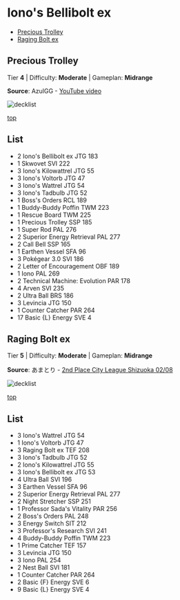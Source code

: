 # Iono's Bellibolt ex

* [Precious Trolley](#precious-trolley)
* [Raging Bolt ex](#raging-bolt-ex)

## Precious Trolley

Tier **4** | Difficulty: **Moderate** | Gameplan: **Midrange**

**Source**: AzulGG - [YouTube video](https://www.youtube.com/watch?v=Afye-arZvoQ)

![decklist](../../!Images/Standard/15BRS-PRE/Iono%27s%20Bellibolt%20ex.png)

[top](#iono's-bellibolt-ex)

## List
* 2 Iono's Bellibolt ex JTG 183
* 1 Skwovet SVI 222
* 3 Iono's Kilowattrel JTG 55
* 3 Iono's Voltorb JTG 47
* 3 Iono's Wattrel JTG 54
* 3 Iono's Tadbulb JTG 52
* 1 Boss's Orders RCL 189
* 1 Buddy-Buddy Poffin TWM 223
* 1 Rescue Board TWM 225
* 1 Precious Trolley SSP 185
* 1 Super Rod PAL 276
* 2 Superior Energy Retrieval PAL 277
* 2 Call Bell SSP 165
* 1 Earthen Vessel SFA 96
* 3 Pokégear 3.0 SVI 186
* 2 Letter of Encouragement OBF 189
* 1 Iono PAL 269
* 2 Technical Machine: Evolution PAR 178
* 4 Arven SVI 235
* 2 Ultra Ball BRS 186
* 3 Levincia JTG 150
* 1 Counter Catcher PAR 264
* 17 Basic {L} Energy SVE 4

## Raging Bolt ex

Tier **5** | Difficulty: **Moderate** | Gameplan: **Midrange**

**Source**: あまとり - [2nd Place City League Shizuoka 02/08](https://limitlesstcg.com/decks/list/jp/29086)

![decklist](../../!Images/Standard/15BRS-PRE/Iono%27s%20Bellibolt-Raging%20Bolt.png)

[top](#iono's-bellibolt-ex)

## List
* 3 Iono's Wattrel JTG 54
* 1 Iono's Voltorb JTG 47
* 3 Raging Bolt ex TEF 208
* 3 Iono's Tadbulb JTG 52
* 2 Iono's Kilowattrel JTG 55
* 3 Iono's Bellibolt ex JTG 53
* 4 Ultra Ball SVI 196
* 3 Earthen Vessel SFA 96
* 2 Superior Energy Retrieval PAL 277
* 2 Night Stretcher SSP 251
* 1 Professor Sada's Vitality PAR 256
* 2 Boss's Orders PAL 248
* 3 Energy Switch SIT 212
* 3 Professor's Research SVI 241
* 4 Buddy-Buddy Poffin TWM 223
* 1 Prime Catcher TEF 157
* 3 Levincia JTG 150
* 3 Iono PAL 254
* 2 Nest Ball SVI 181
* 1 Counter Catcher PAR 264
* 2 Basic {F} Energy SVE 6
* 9 Basic {L} Energy SVE 4

